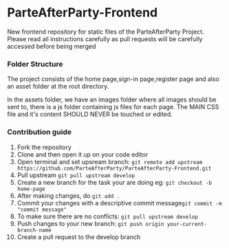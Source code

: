 # ParteAfterParty-Frontend


New frontend repository for static files of the ParteAfterParty Project. Please read all instructions carefully as pull requests will be carefully accessed before being merged

### Folder Structure

The project consists of the home page,sign-in page,register page and also an asset folder at the root directory. 

In the assets folder, we have an images folder where all images should be sent to, there is a js folder containing js files for each page. The MAIN CSS file and it's content SHOULD NEVER be touched or edited. 

### Contribution guide

1. Fork the repository
2. Clone and then open it up on your code editor
3. Open terminal and set upsream branch: ```git remote add upstream https://github.com/ParteAfterParty/ParteAfterParty-Frontend.git```
4. Pull upstream ```git pull upstream develop```
5. Create a new branch for the task your are doing eg: ```git checkout -b home-page```
6. After making changes, do ```git add .```
7. Commit your changes with a descriptive commit message```git commit -m "commit message"```
8. To make sure there are no conflicts: ```git pull upstream develop```
9. Push changes to your new branch: ```git push origin your-current-branch-name```
10. Create a pull request to the develop branch
